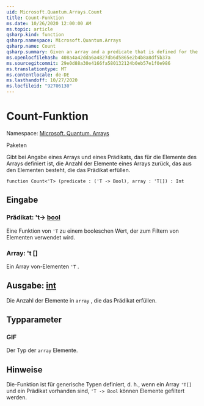 ```yaml
---
uid: Microsoft.Quantum.Arrays.Count
title: Count-Funktion
ms.date: 10/26/2020 12:00:00 AM
ms.topic: article
qsharp.kind: function
qsharp.namespace: Microsoft.Quantum.Arrays
qsharp.name: Count
qsharp.summary: Given an array and a predicate that is defined for the elements of the array, returns the number of elements an array that consists of those elements that satisfy the predicate.
ms.openlocfilehash: 408a4a42dda6a4827db6d5865e2b4b8a8df5b37a
ms.sourcegitcommit: 29e0d88a30e4166fa580132124b0eb57e1f0e986
ms.translationtype: MT
ms.contentlocale: de-DE
ms.lasthandoff: 10/27/2020
ms.locfileid: "92706130"
---
```

# <a name="count-function"></a>Count-Funktion

Namespace: [Microsoft. Quantum. Arrays](xref:Microsoft.Quantum.Arrays)

Paketen [](https://nuget.org/packages/)


Gibt bei Angabe eines Arrays und eines Prädikats, das für die Elemente des Arrays definiert ist, die Anzahl der Elemente eines Arrays zurück, das aus den Elementen besteht, die das Prädikat erfüllen.

```qsharp
function Count<'T> (predicate : ('T -> Bool), array : 'T[]) : Int
```


## <a name="input"></a>Eingabe

### <a name="predicate--t---bool"></a>Prädikat: 't-> [bool](xref:microsoft.quantum.lang-ref.bool)

Eine Funktion von `'T` zu einem booleschen Wert, der zum Filtern von Elementen verwendet wird.


### <a name="array--t"></a>Array: 't []

Ein Array von-Elementen `'T` .



## <a name="output--int"></a>Ausgabe: [int](xref:microsoft.quantum.lang-ref.int)

Die Anzahl der Elemente in `array` , die das Prädikat erfüllen.

## <a name="type-parameters"></a>Typparameter

### <a name="t"></a>GIF

Der Typ der `array` Elemente.

## <a name="remarks"></a>Hinweise

Die-Funktion ist für generische Typen definiert, d. h., wenn ein Array `'T[]` und ein Prädikat vorhanden sind, `'T -> Bool` können Elemente gefiltert werden.